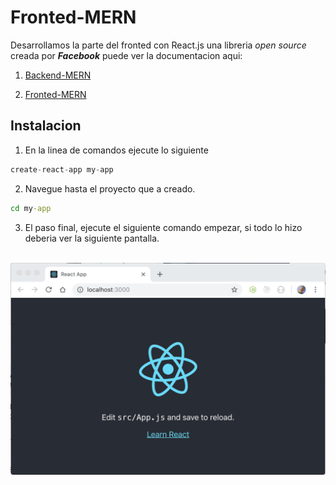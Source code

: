 # Fronted-MERN
Desarrollamos la parte del fronted con React.js una libreria *open source* creada por ***Facebook*** puede ver la documentacion aqui:

 1. [Backend-MERN](https://github.com/Davaria/Backend-MERN)

 2. [Fronted-MERN](https://github.com/Davaria/Fronted-MERN)


## Instalacion

 1. En la linea de comandos ejecute lo siguiente 
 ```js 
 create-react-app my-app
 ```

2. Navegue hasta el proyecto que a creado.
```cmd
cd my-app
```
3. El paso final, ejecute el siguiente comando empezar, si todo  lo hizo deberia ver la siguiente pantalla.
<br>
<center><img src ="./assets/react-first-view.png"></img></center>
